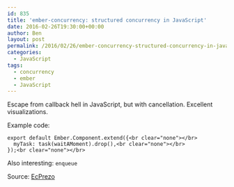 ```yaml
---
id: 835
title: 'ember-concurrency: structured concurrency in JavaScript'
date: 2016-02-26T19:30:00+00:00
author: Ben
layout: post
permalink: /2016/02/26/ember-concurrency-structured-concurrency-in-javascript/
categories:
  - JavaScript
tags:
  - concurrency
  - ember
  - JavaScript
---
```

Escape from callback hell in JavaScript, but with cancellation. Excellent visualizations. 

Example code:

    export default Ember.Component.extend({<br clear="none"></br>
      myTask: task(waitAMoment).drop(),<br clear="none"></br>
    });<br clear="none"></br>
    
    

Also interesting: `enqueue`

Source: [EcPrezo](http://alexmatchneer.com/ec-prezo/)